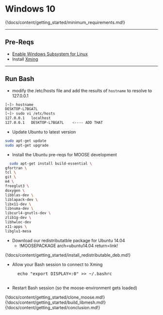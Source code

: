 # Windows 10

{!docs/content/getting_started/minimum_requirements.md!}

---
## Pre-Reqs
* [Enable Windows Subsystem for Linux](https://msdn.microsoft.com/en-us/commandline/wsl/install_guide)
* Install [Xming](https://sourceforge.net/projects/xming/)

---
## Run Bash
* modify the /etc/hosts file and add the results of `hostname` to resolve to 127.0.0.1

```bash
[~]> hostname
DESKTOP-L7BGA7L
[~]> sudo vi /etc/hosts
127.0.0.1   localhost
127.0.0.1   DESKTOP-L7BGA7L    <---- ADD THAT
```

* Update Ubuntu to latest version

```bash
sudo apt-get update
sudo apt-get upgrade
```

* Install the Ubuntu pre-reqs for MOOSE development


```bash
  sudo apt-get install build-essential \
gfortran \
tcl \
git \
m4 \
freeglut3 \
doxygen \
libblas-dev \
liblapack-dev \
libx11-dev \
libnuma-dev \
libcurl4-gnutls-dev \
zlib1g-dev \
libhwloc-dev
x11-apps \
libglu1-mesa
```


* Download our redistributatble package for Ubuntu 14.04
    * !MOOSEPACKAGE arch=ubuntu14.04 return=link!

{!docs/content/getting_started/install_redistributable_deb.md!}

* Allow your Bash session to connect to Xming

    <pre>
    echo "export DISPLAY=:0" >> ~/.bashrc
    </pre>

* Restart Bash session (so the moose-environment gets loaded)

{!docs/content/getting_started/clone_moose.md!}
{!docs/content/getting_started/build_libmesh.md!}
{!docs/content/getting_started/conclusion.md!}
